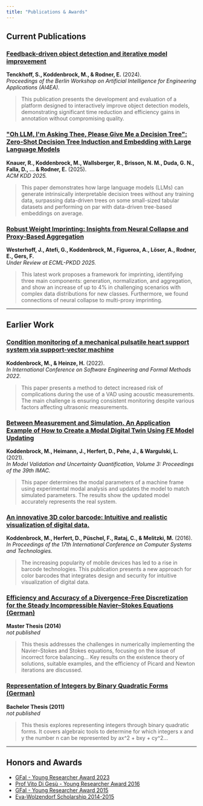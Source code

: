 ```yaml
---
title: "Publications & Awards"
---
```


## Current Publications

### [Feedback-driven object detection and iterative model improvement](https://scholar.google.com/citations?view_op=view_citation&hl=de&user=wqHic0AAAAAJ&citation_for_view=wqHic0AAAAAJ:IjCSPb-OGe4C)
**Tenckhoff, S., Koddenbrock, M., & Rodner, E.** (2024). <br>
*Proceedings of the Berlin Workshop on Artificial Intelligence for Engineering Applications (AI4EA).*
> This publication presents the development and evaluation of a platform designed to interactively improve object detection models, demonstrating significant time reduction and efficiency gains in annotation without compromising quality.

### ["Oh LLM, I'm Asking Thee, Please Give Me a Decision Tree": Zero-Shot Decision Tree Induction and Embedding with Large Language Models](https://doi.org/10.1145/3711896.3736818)
**Knauer, R., Koddenbrock, M., Wallsberger, R., Brisson, N. M., Duda, G. N., Falla, D., ... & Rodner, E.** (2025). <br>
*ACM KDD 2025.*
> This paper demonstrates how large language models (LLMs) can generate intrinsically interpretable decision trees without any training data, surpassing data-driven trees on some small-sized tabular datasets and performing on par with data-driven tree-based embeddings on average.

### [Robust Weight Imprinting: Insights from Neural Collapse and Proxy-Based Aggregation](https://arxiv.org/abs/2503.14572)
**Westerhoff, J., Atefi, G., Koddenbrock, M., Figueroa, A., Löser, A., Rodner, E., Gers, F.** <br>
*Under Review at ECML-PKDD 2025.*
> This latest work proposes a framework for imprinting, identifying three main components: generation, normalization, and aggregation, and show an increase of up to 4% in challenging scenarios with complex data distributions for new classes. Furthermore, we found connections of neural collapse to multi-proxy imprinting.

---

## Earlier Work

### [Condition monitoring of a mechanical pulsatile heart support system via support-vector machine](https://link.springer.com/chapter/10.1007/978-3-031-26236-4_6)
**Koddenbrock, M., & Heinze, H.** (2022). <br>
*In International Conference on Software Engineering and Formal Methods 2022.*
> This paper presents a method to detect increased risk of complications during the use of a VAD using acoustic measurements. The main challenge is ensuring consistent monitoring despite various factors affecting ultrasonic measurements.

### [Between Measurement and Simulation. An Application Example of How to Create a Modal Digital Twin Using FE Model Updating](https://link.springer.com/chapter/10.1007/978-3-030-77348-9_6)
**Koddenbrock, M., Heimann, J., Herfert, D., Pehe, J., & Wargulski, L.** (2021). <br>
*In Model Validation and Uncertainty Quantification, Volume 3: Proceedings of the 39th IMAC.*
> This paper determines the modal parameters of a machine frame using experimental modal analysis and updates the model to match simulated parameters. The results show the updated model accurately represents the real system.

### [An innovative 3D color barcode: Intuitive and realistic visualization of digital data.](https://dl.acm.org/doi/10.1145/2983468.2983486)
**Koddenbrock, M., Herfert, D., Püschel, F., Rataj, C., & Melitzki, M.** (2016). <br>
*In Proceedings of the 17th International Conference on Computer Systems and Technologies.*
> The increasing popularity of mobile devices has led to a rise in barcode technologies. This publication presents a new approach for color barcodes that integrates design and security for intuitive visualization of digital data.

### [Efficiency and Accuracy of a Divergence-Free Discretization for the Steady Incompressible Navier–Stokes Equations (German)](/pdf/Masterarbeit.pdf)
**Master Thesis (2014)** <br>
*not published*
> This thesis addresses the challenges in numerically implementing the Navier–Stokes and Stokes equations, focusing on the issue of incorrect force balancing... Key results on the existence theory of solutions, suitable examples, and the efficiency of Picard and Newton iterations are discussed.

### [Representation of Integers by Binary Quadratic Forms (German)](/pdf/Bachelorarbeit.pdf)
**Bachelor Thesis (2011)** <br>
*not published*
> This thesis explores representing integers through binary quadratic forms. It covers algebraic tools to determine for which integers x and y the number n can be represented by ax^2 + bxy + cy^2...

---

## Honors and Awards

- [GFaI - Young Researcher Award 2023](https://www.gfai.de/aktuelles/presse/news/artikel/gfai-kuehrt-nachwuchsforscher-2023)
- [Prof Vito Di Gesù - Young Researcher Award 2016](https://www.gfai.de/ueber-uns/profil/auszeichnungen)
- [GFaI - Young Researcher Award 2015](https://www.adlershof.de/news/verleihung-des-gfai-nachwuchspreises)
- [Eva-Wolzendorf Scholarship 2014-2015](https://www.fu-berlin.de/sites/frauenbeauftragte/gleichstellung/frauenfoerderung/eva-wolzendorf-stipendium/index.html)